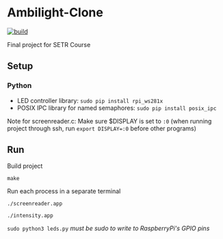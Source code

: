 # Ambilight-Clone

[![build](https://github.com/up201806330/Ambilight-Clone/actions/workflows/build.yml/badge.svg)](https://github.com/up201806330/Ambilight-Clone/actions/workflows/build.yml)

Final project for SETR Course

## Setup
### Python
- LED controller library: `sudo pip install rpi_ws281x`
- POSIX IPC library for named semaphores: `sudo pip install posix_ipc`

Note for screenreader.c:
Make sure $DISPLAY is set to `:0` (when running project through ssh, run `export DISPLAY=:0` before other programs)

## Run 
Build project

`make`

Run each process in a separate terminal

`./screenreader.app`

`./intensity.app`

`sudo python3 leds.py` *must be sudo to write to RaspberryPi's GPIO pins*
